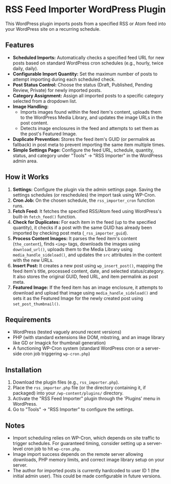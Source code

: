# RSS Feed Importer WordPress Plugin

This WordPress plugin imports posts from a specified RSS or Atom feed into your WordPress site on a recurring schedule.

## Features

*   **Scheduled Imports:** Automatically checks a specified feed URL for new posts based on standard WordPress cron schedules (e.g., hourly, twice daily, daily).
*   **Configurable Import Quantity:** Set the maximum number of posts to attempt importing during each scheduled check.
*   **Post Status Control:** Choose the status (Draft, Published, Pending Review, Private) for newly imported posts.
*   **Category Assignment:** Assign all imported posts to a specific category selected from a dropdown list.
*   **Image Handling:**
    *   Imports images found within the feed item's content, uploads them to the WordPress Media Library, and updates the image URLs in the post content.
    *   Detects image enclosures in the feed and attempts to set them as the post's Featured Image.
*   **Duplicate Prevention:** Stores the feed item's GUID (or permalink as fallback) in post meta to prevent importing the same item multiple times.
*   **Simple Settings Page:** Configure the feed URL, schedule, quantity, status, and category under "Tools" -> "RSS Importer" in the WordPress admin area.

## How it Works

1.  **Settings:** Configure the plugin via the admin settings page. Saving the settings schedules (or reschedules) the import task using WP-Cron.
2.  **Cron Job:** On the chosen schedule, the `rss_importer_cron` function runs.
3.  **Fetch Feed:** It fetches the specified RSS/Atom feed using WordPress's built-in `fetch_feed()` function.
4.  **Check for Duplicates:** For each item in the feed (up to the specified quantity), it checks if a post with the same GUID has already been imported by checking post meta (`_rss_importer_guid`).
5.  **Process Content Images:** It parses the feed item's content (`the_content`), finds `<img>` tags, downloads the images using `download_url()`, uploads them to the Media Library using `media_handle_sideload()`, and updates the `src` attributes in the content with the new URLs.
6.  **Insert Post:** It creates a new post using `wp_insert_post()`, mapping the feed item's title, processed content, date, and selected status/category. It also stores the original GUID, feed URL, and item permalink as post meta.
7.  **Featured Image:** If the feed item has an image enclosure, it attempts to download and upload that image using `media_handle_sideload()` and sets it as the Featured Image for the newly created post using `set_post_thumbnail()`.

## Requirements

*   WordPress (tested vaguely around recent versions)
*   PHP (with standard extensions like DOM, mbstring, and an image library like GD or Imagick for thumbnail generation)
*   A functioning WP-Cron system (standard WordPress cron or a server-side cron job triggering `wp-cron.php`)

## Installation

1.  Download the plugin files (e.g., `rss_importer.php`).
2.  Place the `rss_importer.php` file (or the directory containing it, if packaged) into your `/wp-content/plugins/` directory.
3.  Activate the "RSS Feed Importer" plugin through the 'Plugins' menu in WordPress.
4.  Go to "Tools" -> "RSS Importer" to configure the settings.

## Notes

*   Import scheduling relies on WP-Cron, which depends on site traffic to trigger schedules. For guaranteed timing, consider setting up a server-level cron job to hit `wp-cron.php`.
*   Image import success depends on the remote server allowing downloads, PHP memory limits, and correct image library setup on your server.
*   The author for imported posts is currently hardcoded to user ID 1 (the initial admin user). This could be made configurable in future versions.





